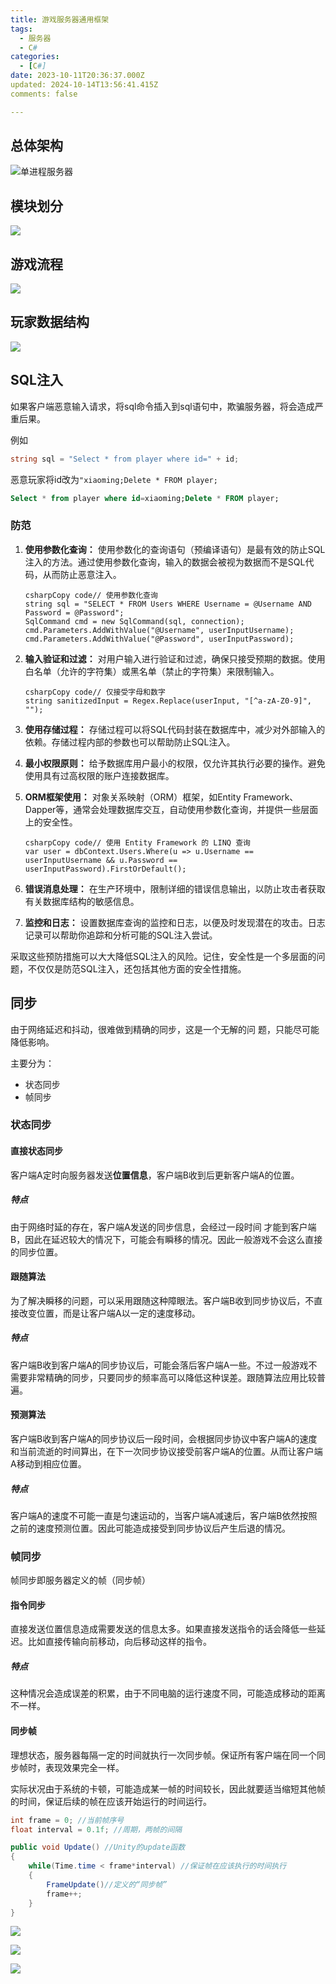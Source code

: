 ```yaml
---
title: 游戏服务器通用框架
tags:
  - 服务器
  - C#
categories:
  - [C#]
date: 2023-10-11T20:36:37.000Z
updated: 2024-10-14T13:56:41.415Z
comments: false

---
```


<!--more-->
## 总体架构

![单进程服务器](./游戏服务器通用框架/单进程服务器.png)

## 模块划分

![](./游戏服务器通用框架/服务器端内部结构.png)

## 游戏流程

![](./游戏服务器通用框架/游戏流程.jpg)

## 玩家数据结构

![](./游戏服务器通用框架/玩家数据结构.jpg)

## SQL注入

如果客户端恶意输入请求，将sql命令插入到sql语句中，欺骗服务器，将会造成严重后果。

例如

```c#
string sql = "Select * from player where id=" + id;
```

恶意玩家将id改为`"xiaoming;Delete * FROM player;`

```sql
Select * from player where id=xiaoming;Delete * FROM player;
```

### 防范

1. **使用参数化查询：** 使用参数化的查询语句（预编译语句）是最有效的防止SQL注入的方法。通过使用参数化查询，输入的数据会被视为数据而不是SQL代码，从而防止恶意注入。

    ```
    csharpCopy code// 使用参数化查询
    string sql = "SELECT * FROM Users WHERE Username = @Username AND Password = @Password";
    SqlCommand cmd = new SqlCommand(sql, connection);
    cmd.Parameters.AddWithValue("@Username", userInputUsername);
    cmd.Parameters.AddWithValue("@Password", userInputPassword);
    
    ```

2. **输入验证和过滤：** 对用户输入进行验证和过滤，确保只接受预期的数据。使用白名单（允许的字符集）或黑名单（禁止的字符集）来限制输入。

    ```
    csharpCopy code// 仅接受字母和数字
    string sanitizedInput = Regex.Replace(userInput, "[^a-zA-Z0-9]", "");
    
    ```

3. **使用存储过程：** 存储过程可以将SQL代码封装在数据库中，减少对外部输入的依赖。存储过程内部的参数也可以帮助防止SQL注入。

4. **最小权限原则：** 给予数据库用户最小的权限，仅允许其执行必要的操作。避免使用具有过高权限的账户连接数据库。

5. **ORM框架使用：** 对象关系映射（ORM）框架，如Entity Framework、Dapper等，通常会处理数据库交互，自动使用参数化查询，并提供一些层面上的安全性。

    ```
    csharpCopy code// 使用 Entity Framework 的 LINQ 查询
    var user = dbContext.Users.Where(u => u.Username == userInputUsername && u.Password == userInputPassword).FirstOrDefault();
    
    ```

6. **错误消息处理：** 在生产环境中，限制详细的错误信息输出，以防止攻击者获取有关数据库结构的敏感信息。

7. **监控和日志：** 设置数据库查询的监控和日志，以便及时发现潜在的攻击。日志记录可以帮助你追踪和分析可能的SQL注入尝试。

采取这些预防措施可以大大降低SQL注入的风险。记住，安全性是一个多层面的问题，不仅仅是防范SQL注入，还包括其他方面的安全性措施。

## 同步

由于网络延迟和抖动，很难做到精确的同步，这是一个无解的问
题，只能尽可能降低影响。

主要分为：

+ 状态同步
+ 帧同步

### 状态同步

#### 直接状态同步

客户端A定时向服务器发送**位置信息**，客户端B收到后更新客户端A的位置。

##### 特点

由于网络时延的存在，客户端A发送的同步信息，会经过一段时间
才能到客户端B，因此在延迟较大的情况下，可能会有瞬移的情况。因此一般游戏不会这么直接的同步位置。

#### 跟随算法

为了解决瞬移的问题，可以采用跟随这种障眼法。客户端B收到同步协议后，不直接改变位置，而是让客户端A以一定的速度移动。

##### 特点

客户端B收到客户端A的同步协议后，可能会落后客户端A一些。不过一般游戏不需要非常精确的同步，只要同步的频率高可以降低这种误差。跟随算法应用比较普遍。

#### 预测算法

客户端B收到客户端A的同步协议后一段时间，会根据同步协议中客户端A的速度和当前流逝的时间算出，在下一次同步协议接受前客户端A的位置。从而让客户端A移动到相应位置。

##### 特点

客户端A的速度不可能一直是匀速运动的，当客户端A减速后，客户端B依然按照之前的速度预测位置。因此可能造成接受到同步协议后产生后退的情况。

### 帧同步

帧同步即服务器定义的帧（同步帧）

#### 指令同步

直接发送位置信息造成需要发送的信息太多。如果直接发送指令的话会降低一些延迟。比如直接传输向前移动，向后移动这样的指令。

##### 特点

这种情况会造成误差的积累，由于不同电脑的运行速度不同，可能造成移动的距离不一样。

#### 同步帧

理想状态，服务器每隔一定的时间就执行一次同步帧。保证所有客户端在同一个同步帧时，表现效果完全一样。

实际状况由于系统的卡顿，可能造成某一帧的时间较长，因此就要适当缩短其他帧的时间，保证后续的帧在应该开始运行的时间运行。

```c#
int frame = 0; //当前帧序号
float interval = 0.1f; //周期，两帧的间隔

public void Update() //Unity的update函数
{
    while(Time.time < frame*interval) //保证帧在应该执行的时间执行
    {
        FrameUpdate()//定义的“同步帧”
        frame++;
    }
}
```

![](./游戏服务器通用框架/同步帧.jpg)

![](./游戏服务器通用框架/1.jpg)

![](./游戏服务器通用框架/2.jpg)